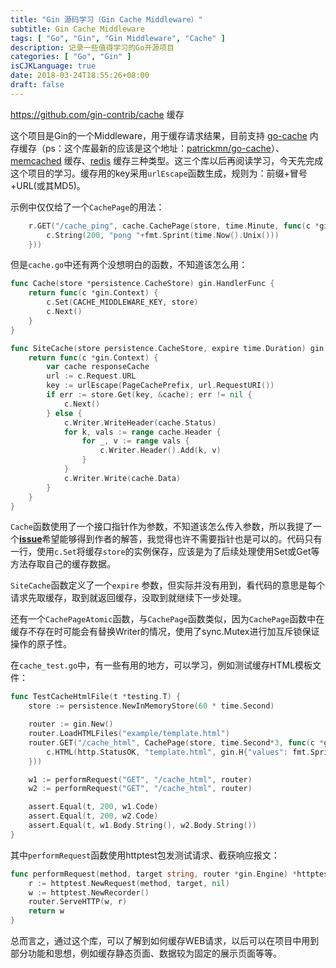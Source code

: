 ```yaml
---
title: "Gin 源码学习（Gin Cache Middleware）"
subtitle: Gin Cache Middleware
tags: [ "Go", "Gin", "Gin Middleware", "Cache" ]
description: 记录一些值得学习的Go开源项目
categories: [ "Go", "Gin" ]
isCJKLanguage: true
date: 2018-03-24T18:55:26+08:00
draft: false
---
```


https://github.com/gin-contrib/cache 缓存

<!--网易云音乐 {{% music "28196554" %}}-->

这个项目是Gin的一个Middleware，用于缓存请求结果，目前支持 [<u>go-cache</u>](https://github.com/robfig/go-cache) 内存缓存（ps：这个库最新的应该是这个地址：[<u>patrickmn/go-cache</u>](https://github.com/patrickmn/go-cache)）、[<u>memcached</u>](https://github.com/bradfitz/gomemcache) 缓存、[<u>redis</u>](https://github.com/garyburd/redigo/redis) 缓存三种类型。这三个库以后再阅读学习，今天先完成这个项目的学习。缓存用的key采用`urlEscape`函数生成，规则为：前缀+冒号+URL(或其MD5)。

示例中仅仅给了一个`CachePage`的用法：

```go
	r.GET("/cache_ping", cache.CachePage(store, time.Minute, func(c *gin.Context) {
		c.String(200, "pong "+fmt.Sprint(time.Now().Unix()))
	}))
```

<!--more-->

但是`cache.go`中还有两个没想明白的函数，不知道该怎么用：

```go
func Cache(store *persistence.CacheStore) gin.HandlerFunc {
	return func(c *gin.Context) {
		c.Set(CACHE_MIDDLEWARE_KEY, store)
		c.Next()
	}
}

func SiteCache(store persistence.CacheStore, expire time.Duration) gin.HandlerFunc {
	return func(c *gin.Context) {
		var cache responseCache
		url := c.Request.URL
		key := urlEscape(PageCachePrefix, url.RequestURI())
		if err := store.Get(key, &cache); err != nil {
			c.Next()
		} else {
			c.Writer.WriteHeader(cache.Status)
			for k, vals := range cache.Header {
				for _, v := range vals {
					c.Writer.Header().Add(k, v)
				}
			}
			c.Writer.Write(cache.Data)
		}
	}
}
```

`Cache`函数使用了一个接口指针作为参数，不知道该怎么传入参数，所以我提了一个[**issue**](https://github.com/gin-contrib/cache/issues/25)希望能够得到作者的解答，我觉得也许不需要指针也是可以的。代码只有一行，使用`c.Set`将缓存`store`的实例保存，应该是为了后续处理使用Set或Get等方法存取自己的缓存数据。

`SiteCache`函数定义了一个`expire` 参数，但实际并没有用到，看代码的意思是每个请求先取缓存，取到就返回缓存，没取到就继续下一步处理。

还有一个`CachePageAtomic`函数，与`CachePage`函数类似，因为`CachePage`函数中在缓存不存在时可能会有替换Writer的情况，使用了sync.Mutex进行加互斥锁保证操作的原子性。

在`cache_test.go`中，有一些有用的地方，可以学习，例如测试缓存HTML模板文件：

```go
func TestCacheHtmlFile(t *testing.T) {
	store := persistence.NewInMemoryStore(60 * time.Second)

	router := gin.New()
	router.LoadHTMLFiles("example/template.html")
	router.GET("/cache_html", CachePage(store, time.Second*3, func(c *gin.Context) {
		c.HTML(http.StatusOK, "template.html", gin.H{"values": fmt.Sprint(time.Now().UnixNano())})
	}))

	w1 := performRequest("GET", "/cache_html", router)
	w2 := performRequest("GET", "/cache_html", router)

	assert.Equal(t, 200, w1.Code)
	assert.Equal(t, 200, w2.Code)
	assert.Equal(t, w1.Body.String(), w2.Body.String())
}
```

其中`performRequest`函数使用httptest包发测试请求、截获响应报文：

```go
func performRequest(method, target string, router *gin.Engine) *httptest.ResponseRecorder {
	r := httptest.NewRequest(method, target, nil)
	w := httptest.NewRecorder()
	router.ServeHTTP(w, r)
	return w
}
```

总而言之，通过这个库，可以了解到如何缓存WEB请求，以后可以在项目中用到部分功能和思想，例如缓存静态页面、数据较为固定的展示页面等等。